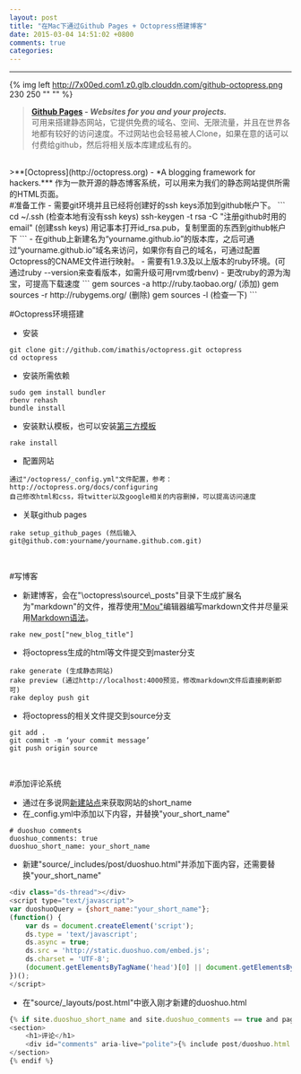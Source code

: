 ```yaml
---
layout: post
title: "在Mac下通过Github Pages + Octopress搭建博客"
date: 2015-03-04 14:51:02 +0800
comments: true
categories: 
---
```

---

{% img left http://7x00ed.com1.z0.glb.clouddn.com/github-octopress.png 230 250 "" "" %}
>**[Github Pages](https://pages.github.com) - *Websites for you and your projects.***   
可用来搭建静态网站，它提供免费的域名、空间、无限流量，并且在世界各地都有较好的访问速度。不过网站也会轻易被人Clone，如果在意的话可以付费给github，然后将相关版本库建成私有的。
<br/>  
>**[Octopress](http://octopress.org) - *A blogging framework for hackers.***  
作为一款开源的静态博客系统，可以用来为我们的静态网站提供所需的HTML页面。

<br/>
#准备工作
- 需要git环境并且已经将创建好的ssh keys添加到github帐户下。
```
cd ~/.ssh (检查本地有没有ssh keys)
ssh-keygen -t rsa -C "注册github时用的email" (创建ssh keys)
用记事本打开id_rsa.pub，复制里面的东西到github帐户下
```
- 在github上新建名为“yourname.github.io”的版本库，之后可通过“yourname.github.io”域名来访问，如果你有自己的域名，可通过配置Octopress的CNAME文件进行映射。  
- 需要有1.9.3及以上版本的ruby环境。(可通过ruby --version来查看版本，如需升级可用rvm或rbenv)
- 更改ruby的源为淘宝，可提高下载速度  
```
gem sources -a http://ruby.taobao.org/  (添加)
gem sources -r http://rubygems.org/  (删除)
gem sources -l  (检查一下)
``` 

<br/>

#Octopress环境搭建
- 安装  
```
git clone git://github.com/imathis/octopress.git octopress
cd octopress
```
- 安装所需依赖  
```
sudo gem install bundler 
rbenv rehash 
bundle install
```
- 安装默认模板，也可以安装[第三方模板](https://github.com/shashankmehta/greyshade)
```
rake install
```
- 配置网站
```
通过"/octopress/_config.yml"文件配置，参考：http://octopress.org/docs/configuring
自己修改html和css，将twitter以及google相关的内容删掉，可以提高访问速度
```
- 关联github pages
```
rake setup_github_pages (然后输入 git@github.com:yourname/yourname.github.com.git)
```

<br/>

#写博客
- 新建博客，会在"\octopress\source\\_posts"目录下生成扩展名为"markdown"的文件，推荐使用["Mou"](http://25.io/mou/)编辑器编写markdown文件并尽量采用[Markdown语法](http://wowubuntu.com/markdown/)。
```
rake new_post["new_blog_title"]
```
- 将octopress生成的html等文件提交到master分支
```
rake generate (生成静态网站)
rake preview (通过http://localhost:4000预览，修改markdown文件后直接刷新即可)
rake deploy push git
```
- 将octopress的相关文件提交到source分支
```
git add .
git commit -m ‘your commit message’
git push origin source
```
<br/>

#添加评论系统
- 通过在多说网[新建站点](http://duoshuo.com/create-site)来获取网站的short_name  
- 在_config.yml中添加以下内容，并替换"your_short_name"
```
# duoshuo comments 
duoshuo_comments: true 
duoshuo_short_name: your_short_name
```
- 新建"source/_includes/post/duoshuo.html"并添加下面内容，还需要替换"your_short_name"
``` js
<div class="ds-thread"></div>
<script type="text/javascript">
var duoshuoQuery = {short_name:"your_short_name"};
(function() {
    var ds = document.createElement('script');
    ds.type = 'text/javascript';
    ds.async = true;
    ds.src = 'http://static.duoshuo.com/embed.js';
    ds.charset = 'UTF-8';
    (document.getElementsByTagName('head')[0] || document.getElementsByTagName('body')[0]).appendChild(ds);
})();
</script>
```
- 在"source/_layouts/post.html"中嵌入刚才新建的duoshuo.html  
``` js
{% if site.duoshuo_short_name and site.duoshuo_comments == true and page.comments == true %}
<section>
    <h1>评论</h1>
    <div id="comments" aria-live="polite">{% include post/duoshuo.html %}</div>
</section>
{% endif %}
```

<!-- more -->